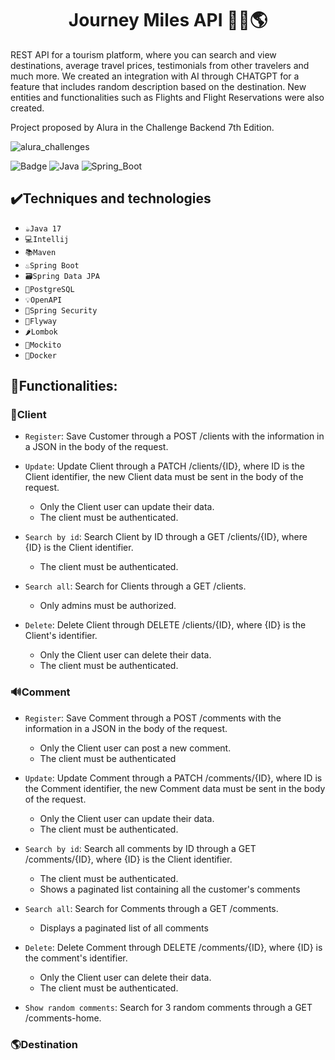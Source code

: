 <h1 align="center"> Journey Miles API 🛫🧳🌎 </h1>

REST API for a tourism platform, where you can search and view destinations, average travel prices, testimonials from other travelers and much more.
We created an integration with AI through CHATGPT for a feature that includes random description based on the destination. New entities and functionalities such as Flights and Flight Reservations were also created.

Project proposed by Alura in the Challenge Backend 7th Edition.

![alura_challenges](https://user-images.githubusercontent.com/83513696/235794427-a9e2c870-d132-41a4-9dd1-8122a6cf1c71.jpg)

![Badge](http://img.shields.io/static/v1?label=STATUS&message=IN%20DEVELOPMENT&color=GREEN&style=for-the-badge)
![Java](https://camo.githubusercontent.com/80db829f48ed5c5c3d48d6a3d864ff175b0e6cc6c5a12fcceaf5e14396f2bd6c/68747470733a2f2f696d672e736869656c64732e696f2f7374617469632f76313f6c6162656c3d4a617661266d6573736167653d313726636f6c6f723d6f72616e6765267374796c653d666f722d7468652d6261646765266c6f676f3d6a617661)
![Spring_Boot](https://camo.githubusercontent.com/7abded8183b03ca2f54811488d9dbebaf3eb32c802535cee725fd073df18447a/68747470733a2f2f696d672e736869656c64732e696f2f7374617469632f76313f6c6162656c3d537072696e67626f6f74266d6573736167653d76332e312e3126636f6c6f723d627269676874677265656e267374796c653d666f722d7468652d6261646765266c6f676f3d737072696e67626f6f74)
## ✔️Techniques and technologies
- `☕Java 17`
- `💻Intellij`
- `📚Maven`
- `♨️Spring Boot`
- `🗃️Spring Data JPA`
- `🐘PostgreSQL`
- `💡OpenAPI`
- `🔐Spring Security`
- `🪽Flyway`
- `🌶️Lombok`
- `🧋Mockito`
- `🐋Docker`

## 🚀Functionalities:
### 👤Client

- `Register`: Save Customer through a POST /clients with the information in a JSON in the body of the request.

- `Update`: Update Client through a PATCH /clients/{ID}, where ID is the Client identifier, the new Client data must be sent in the body of the request.
     * Only the Client user can update their data. 
     * The client must be authenticated.

- `Search by id`: Search Client by ID through a GET /clients/{ID}, where {ID} is the Client identifier.
     * The client must be authenticated.

- `Search all`: Search for Clients through a GET /clients.
     * Only admins must be authorized.

- `Delete`: Delete Client through DELETE /clients/{ID}, where {ID} is the Client's identifier.
    * Only the Client user can delete their data. 
    * The client must be authenticated.
      
### 🔊Comment

- `Register`: Save Comment through a POST /comments with the information in a JSON in the body of the request.
     * Only the Client user can post a new comment. 
     * The client must be authenticated

- `Update`: Update Comment through a PATCH /comments/{ID}, where ID is the Comment identifier, the new Comment data must be sent in the body of the request.
     * Only the Client user can update their data. 
     * The client must be authenticated.

- `Search by id`: Search all comments by ID through a GET /comments/{ID}, where {ID} is the Client identifier.
     * The client must be authenticated.
     * Shows a paginated list containing all the customer's comments

- `Search all`: Search for Comments through a GET /comments.
     * Displays a paginated list of all comments

- `Delete`: Delete Comment through DELETE /comments/{ID}, where {ID} is the comment's identifier.
     * Only the Client user can delete their data. 
     * The client must be authenticated.
      
- `Show random comments`: Search for 3 random  comments through a GET /comments-home.

### 🌎Destination
    
       



